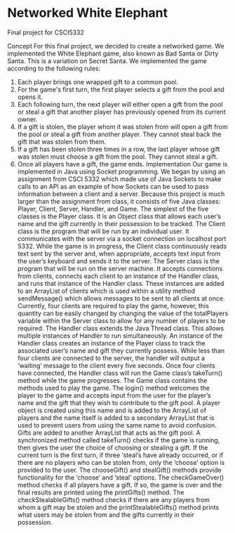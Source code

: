 # Networked White Elephant
Final project for CSCI5332

Concept
For this final project, we decided to create a networked game. We implemented the White Elephant game, also known as Bad Santa or Dirty Santa. This is a variation on Secret Santa. We implemented the game according to the following rules: 
1.	Each player brings one wrapped gift to a common pool. 
2.	For the game's first turn, the first player selects a gift from the pool and opens it. 
3.	Each following turn, the next player will either open a gift from the pool or steal a gift that another player has previously opened from its current owner. 
4.	If a gift is stolen, the player whom it was stolen from will open a gift from the pool or steal a gift from another player. They cannot steal back the gift that was stolen from them. 
5.	If a gift has been stolen three times in a row, the last player whose gift was stolen must choose a gift from the pool. They cannot steal a gift.  
6.	Once all players have a gift, the game ends.
Implementation
Our game is implemented in Java using Socket programming. We began by using an assignment from CSCI 5332 which made use of Java Sockets to make calls to an API as an example of how Sockets can be used to pass information between a client and a server. Because this project is much larger than the assignment from class, it consists of five Java classes: Player, Client, Server, Handler, and Game. 
The simplest of the five classes is the Player class. It is an Object class that allows each user’s name and the gift currently in their possession to be tracked. 
The Client class is the program that will be run by an individual user. It communicates with the server via a socket connection on localhost port 5332. While the game is in progress, the Client class continuously reads text sent by the server and, when appropriate, accepts text input from the user’s keyboard and sends it to the server. 
The Server class is the program that will be run on the server machine. It accepts connections from clients, connects each client to an instance of the Handler class, and runs that instance of the Handler class. These instances are added to an ArrayList of clients which is used within a utility method sendMessage() which allows messages to be sent to all clients at once. Currently, four clients are required to play the game, however, this quantity can be easily changed by changing the value of the totalPlayers variable within the Server class to allow for any number of players to be required. 
The Handler class extends the Java Thread class. This allows multiple instances of Handler to run simultaneously. An instance of the Handler class creates an instance of the Player class to track the associated user’s name and gift they currently possess. While less than four clients are connected to the server, the handler will output a ‘waiting’ message to the client every five seconds. Once four clients have connected, the Handler class will run the Game class’s takeTurn() method while the game progresses.
The Game class contains the methods used to play the game. The login() method welcomes the player to the game and accepts input from the user for the player’s name and the gift that they wish to contribute to the gift pool. A player object is created using this name and is added to the ArrayList of players and the name itself is added to a secondary ArrayList that is used to prevent users from using the same name to avoid confusion. Gifts are added to another ArrayList that acts as the gift pool. A synchronized method called takeTurn() checks if the game is running, then gives the user the choice of choosing or stealing a gift. If the current turn is the first turn, if three ‘steal’s have already occurred, or if there are no players who can be stolen from, only the ‘choose’ option is provided to the user. The chooseGift() and stealGift() methods provide functionality for the ‘choose’ and ‘steal’ options. The checkGameOver() method checks if all players have a gift. If so, the game is over and the final results are printed using the printGifts() method. The checkStealableGifts() method checks if there are any players from whom a gift may be stolen and the printStealableGifts() method prints what users may be stolen from and the gifts currently in their possession. 
